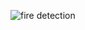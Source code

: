 
![fire detection](https://user-images.githubusercontent.com/98832333/162951389-5a23507d-61e0-4bee-a1f7-5a0db90faa1f.jpg)

